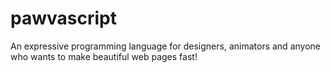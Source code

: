 # pawvascript
An expressive programming language for designers, animators and anyone who wants to make beautiful web pages fast!
